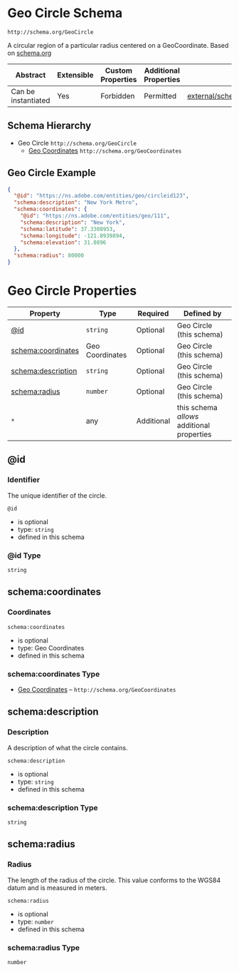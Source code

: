 
# Geo Circle Schema

```
http://schema.org/GeoCircle
```

A circular region of a particular radius centered on a GeoCoordinate. Based on [schema.org](http://schema.org/GeoCircle)

| Abstract | Extensible | Custom Properties | Additional Properties | Defined In |
|----------|------------|-------------------|-----------------------|------------|
| Can be instantiated | Yes | Forbidden | Permitted | [external/schema/geocircle.schema.json](external/schema/geocircle.schema.json) |

## Schema Hierarchy

* Geo Circle `http://schema.org/GeoCircle`
  * [Geo Coordinates](geocoordinates.schema.md) `http://schema.org/GeoCoordinates`

## Geo Circle Example
```json
{
  "@id": "https://ns.adobe.com/entities/geo/circleid123",
  "schema:description": "New York Metro",
  "schema:coordinates": {
    "@id": "https://ns.adobe.com/entities/geo/111",
    "schema:description": "New York",
    "schema:latitude": 37.3308953,
    "schema:longitude": -121.8939894,
    "schema:elevation": 31.0896
  },
  "schema:radius": 80000
}
```

# Geo Circle Properties

| Property | Type | Required | Defined by |
|----------|------|----------|------------|
| [@id](#@id) | `string` | Optional | Geo Circle (this schema) |
| [schema:coordinates](#schemacoordinates) | Geo Coordinates | Optional | Geo Circle (this schema) |
| [schema:description](#schemadescription) | `string` | Optional | Geo Circle (this schema) |
| [schema:radius](#schemaradius) | `number` | Optional | Geo Circle (this schema) |
| `*` | any | Additional | this schema *allows* additional properties |

## @id
### Identifier

The unique identifier of the circle.

`@id`
* is optional
* type: `string`
* defined in this schema

### @id Type


`string`






## schema:coordinates
### Coordinates

`schema:coordinates`
* is optional
* type: Geo Coordinates
* defined in this schema

### schema:coordinates Type


* [Geo Coordinates](geocoordinates.schema.md) – `http://schema.org/GeoCoordinates`





## schema:description
### Description

A description of what the circle contains.

`schema:description`
* is optional
* type: `string`
* defined in this schema

### schema:description Type


`string`






## schema:radius
### Radius

The length of the radius of the circle. This value conforms to the WGS84 datum and is measured in meters.

`schema:radius`
* is optional
* type: `number`
* defined in this schema

### schema:radius Type


`number`





